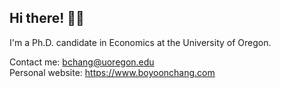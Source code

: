   
## Hi there! 🙋‍♀️

I'm a Ph.D. candidate in Economics at the University of Oregon. 

Contact me: bchang@uoregon.edu\
Personal website: https://www.boyoonchang.com



